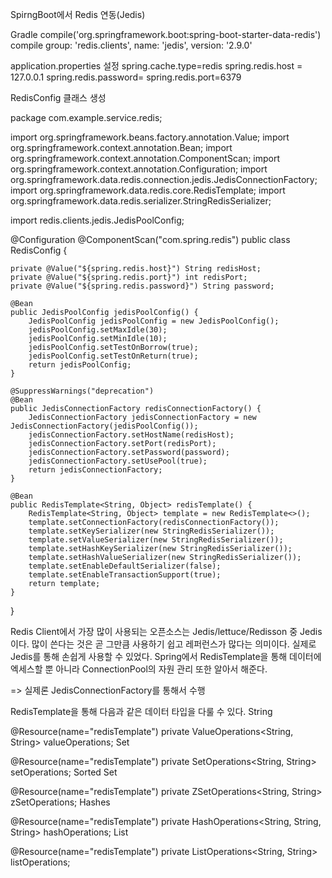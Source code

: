 SpirngBoot에서 Redis 연동(Jedis)

Gradle
compile('org.springframework.boot:spring-boot-starter-data-redis')
compile group: 'redis.clients', name: 'jedis', version: '2.9.0'

application.properties 설정
spring.cache.type=redis
spring.redis.host = 127.0.0.1 
spring.redis.password= 
spring.redis.port=6379

RedisConfig 클래스 생성


package com.example.service.redis;
 
import org.springframework.beans.factory.annotation.Value;
import org.springframework.context.annotation.Bean;
import org.springframework.context.annotation.ComponentScan;
import org.springframework.context.annotation.Configuration;
import org.springframework.data.redis.connection.jedis.JedisConnectionFactory;
import org.springframework.data.redis.core.RedisTemplate;
import org.springframework.data.redis.serializer.StringRedisSerializer;
 
import redis.clients.jedis.JedisPoolConfig;
 
@Configuration
@ComponentScan("com.spring.redis")
public class RedisConfig {
 
    private @Value("${spring.redis.host}") String redisHost;
    private @Value("${spring.redis.port}") int redisPort;
    private @Value("${spring.redis.password}") String password;
 
    @Bean
    public JedisPoolConfig jedisPoolConfig() {
        JedisPoolConfig jedisPoolConfig = new JedisPoolConfig();
        jedisPoolConfig.setMaxIdle(30);
        jedisPoolConfig.setMinIdle(10);
        jedisPoolConfig.setTestOnBorrow(true);
        jedisPoolConfig.setTestOnReturn(true);
        return jedisPoolConfig;
    }
 
    @SuppressWarnings("deprecation")
    @Bean
    public JedisConnectionFactory redisConnectionFactory() {
        JedisConnectionFactory jedisConnectionFactory = new JedisConnectionFactory(jedisPoolConfig());
        jedisConnectionFactory.setHostName(redisHost);
        jedisConnectionFactory.setPort(redisPort);
        jedisConnectionFactory.setPassword(password);
        jedisConnectionFactory.setUsePool(true);
        return jedisConnectionFactory;
    }
 
    @Bean
    public RedisTemplate<String, Object> redisTemplate() {
        RedisTemplate<String, Object> template = new RedisTemplate<>();
        template.setConnectionFactory(redisConnectionFactory());
        template.setKeySerializer(new StringRedisSerializer());
        template.setValueSerializer(new StringRedisSerializer());
        template.setHashKeySerializer(new StringRedisSerializer());
        template.setHashValueSerializer(new StringRedisSerializer());
        template.setEnableDefaultSerializer(false);
        template.setEnableTransactionSupport(true);
        return template;
    }
}

Redis Client에서 가장 많이 사용되는 오픈소스는 Jedis/lettuce/Redisson  중 Jedis이다.
많이 쓴다는 것은 곧 그만큼 사용하기 쉽고 레퍼런스가 많다는 의미이다.
실제로 Jedis를 통해 손쉽게 사용할 수 있었다.
Spring에서 RedisTemplate을 통해 데이터에 엑세스할 뿐 아니라 ConnectionPool의 자원 관리 또한 알아서 해준다.

=> 실제론 JedisConnectionFactory를 통해서 수행

RedisTemplate을 통해 다음과 같은 데이터 타입을 다룰 수 있다.
String

@Resource(name="redisTemplate")
private ValueOperations<String, String> valueOperations;
Set

@Resource(name="redisTemplate")
private SetOperations<String, String> setOperations;
Sorted Set

@Resource(name="redisTemplate")
private ZSetOperations<String, String> zSetOperations;
Hashes

@Resource(name="redisTemplate")
private HashOperations<String, String, String> hashOperations;
List

@Resource(name="redisTemplate")
private ListOperations<String, String> listOperations;